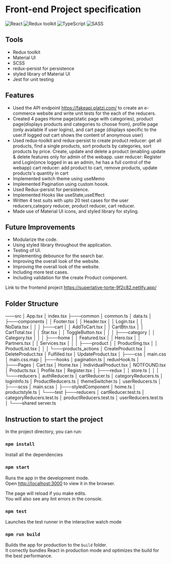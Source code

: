 # Front-end Project specification

![React](https://img.shields.io/badge/React-v.18-blue)
![Redux toolkit](https://img.shields.io/badge/Redux-v.1.9-purple)
![TypeScript](https://img.shields.io/badge/TypeScript-v.4.9-green)
![SASS](https://img.shields.io/badge/SASS-v.4.9-hotpink)

## Tools 
-  Redux toolkit
-  Material UI
-  SCSS
-  redux-persist for persistence
-  styled library of Material UI
-  Jest for unit testing

## Features

-  Used the API endpoint https://fakeapi.platzi.com/ to create an e-commerce website and write unit tests for the each of the reducers.
-  Created  4 pages Home page(static page with categories), product page(displays products and categories to choose from), profile page (only available if user logins), and cart page (displays specific to the user.If logged out cart shows the content of anonymous user)
-  Used redux-toolkit and redux-persist to create 
product reducer: get all products, find a single products, sort products by categories, sort products by price. Create, update and delete a product (enabling update & delete features only for admin of the webapp.
user reducer: Register and Login(once logged in as an admin, he has a full control of the webapp)
cart reducer: add product to cart, remove products, update products's quantity in cart
- Implemented switch theme using useMemo
- Implemented Pagination using custom hoook.
- Used Redux-persist for persistence.
- Implemented Hooks like useState,useEffect
-  Written 4 test suits with upto 20 test cases for the user reducers,category reducer, product reducer, cart reducer.
-  Made use of Material UI icons, and styled library for styling.

## Future Improvements
-  Modularize the code.
- Using styled library throughout the application.
- Testing of UI.
- Implementing debounce for the search bar.
- Improving the overall look of the website.
- Improving the overall look of the website.
- Including more test cases.
- Including validation for the create Product component.

Link to the frontend project https://superlative-torte-9f2c82.netlify.app/


## Folder Structure

───src
    │   App.tsx
    │   index.tsx
    ├───common
    │       common.ts
    │       data.ts
    │
    ├───components
    │   │   Footer.tsx
    │   │   Header.tsx
    │   │   Login.tsx
    │   │   NoData.tsx
    │   │
    │   ├───cart
    │   │       AddToCart.tsx
    │   │       CartBtn.tsx
    │   │       CartTotal.tsx
    │   │       Star.tsx
    │   │       ToggleButton.tsx
    │   │
    │   ├───category
    │   │       Category.tsx
    │   │
    │   ├───home
    │   │       Featured.tsx
    │   │       Hero.tsx
    │   │       Partners.tsx
    │   │       Services.tsx
    │   │
    │   ├───product
    │   │       ProductImg.tsx
    │   │       ProductList.tsx
    │   │
    │   └───products_actions
    │           CreateProduct.tsx
    │           DeleteProduct.tsx
    │           Fulfilled.tsx
    │           UpdateProduct.tsx
    │
    ├───css
    │       main.css
    │       main.css.map
    │
    ├───hooks
    │       pagination.ts
    │       reduxHook.ts
    │
    ├───Pages
    │       Cart.tsx
    │       Home.tsx
    │       IndividualProduct.tsx
    │       NOTFOUND.tsx
    │       Products.tsx
    │       Profile.tsx
    │       Register.tsx
    │
    ├───redux
    │   │   store.ts
    │   │
    │   └───reducers
    │           authReducer.ts
    │           cartReducer.ts
    │           categoryReducers.ts
    │           loginInfo.ts
    │           ProductReducers.ts
    │           themeSwitcher.ts
    │           userReducers.ts
    │
    ├───scss
    │       main.scss
    │
    ├───styledComponent
    │       home.ts
    │       productstyle.ts
    │
    └───test
        ├───reducers
        │       cartReducer.test.ts
        │       categoryReducers.test.ts
        │       productReducers.test.ts
        │       userReducers.test.ts
        │
        └───shared
                server.ts

## Instruction to start the project

In the project directory, you can run:

### `npm install`

Install all the dependencies

### `npm start`

Runs the app in the development mode.\
Open [http://localhost:3000](http://localhost:3000) to view it in the browser.

The page will reload if you make edits.\
You will also see any lint errors in the console.

### `npm test`

Launches the test runner in the interactive watch mode

### `npm run build`

Builds the app for production to the `build` folder.\
It correctly bundles React in production mode and optimizes the build for the best performance.
